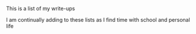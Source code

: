 This is a list of my write-ups 

I am continually adding to these lists as I find time with school and personal life
